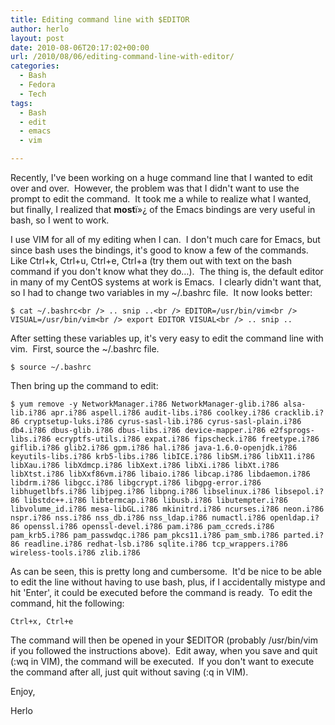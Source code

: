 ```yaml
---
title: Editing command line with $EDITOR
author: herlo
layout: post
date: 2010-08-06T20:17:02+00:00
url: /2010/08/06/editing-command-line-with-editor/
categories:
  - Bash
  - Fedora
  - Tech
tags:
  - Bash
  - edit
  - emacs
  - vim

---
```

Recently, I've been working on a huge command line that I wanted to edit over and over.  However, the problem was that I didn't want to use the prompt to edit the command.  It took me a while to realize what I wanted, but finally, I realized that **most**ï»¿ of the Emacs bindings are very useful in bash, so I went to work.

I use VIM for all of my editing when I can.  I don't much care for Emacs, but since bash uses the bindings, it's good to know a few of the commands.  Like Ctrl+k, Ctrl+u, Ctrl+e, Ctrl+a (try them out with text on the bash command if you don't know what they do&#8230;).  The thing is, the default editor in many of my CentOS systems at work is Emacs.  I clearly didn't want that, so I had to change two variables in my ~/.bashrc file.  It now looks better:

`$ cat ~/.bashrc<br />
.. snip ..<br />
EDITOR=/usr/bin/vim<br />
VISUAL=/usr/bin/vim<br />
export EDITOR VISUAL<br />
.. snip ..`

After setting these variables up, it's very easy to edit the command line with vim.  First, source the ~/.bashrc file.

`$ source ~/.bashrc`

Then bring up the command to edit:

`$ yum remove -y NetworkManager.i?86 NetworkManager-glib.i?86 alsa-lib.i?86 apr.i?86 aspell.i?86 audit-libs.i?86 coolkey.i?86 cracklib.i?86 cryptsetup-luks.i?86 cyrus-sasl-lib.i?86 cyrus-sasl-plain.i?86 db4.i?86 dbus-glib.i?86 dbus-libs.i?86 device-mapper.i?86 e2fsprogs-libs.i?86 ecryptfs-utils.i?86 expat.i?86 fipscheck.i?86 freetype.i?86 giflib.i?86 glib2.i?86 gpm.i?86 hal.i?86 java-1.6.0-openjdk.i?86 keyutils-libs.i?86 krb5-libs.i?86 libICE.i?86 libSM.i?86 libX11.i?86 libXau.i?86 libXdmcp.i?86 libXext.i?86 libXi.i?86 libXt.i?86 libXtst.i?86 libXxf86vm.i?86 libaio.i?86 libcap.i?86 libdaemon.i?86 libdrm.i?86 libgcc.i?86 libgcrypt.i?86 libgpg-error.i?86 libhugetlbfs.i?86 libjpeg.i?86 libpng.i?86 libselinux.i?86 libsepol.i?86 libstdc++.i?86 libtermcap.i?86 libusb.i?86 libutempter.i?86 libvolume_id.i?86 mesa-libGL.i?86 mkinitrd.i?86 ncurses.i?86 neon.i?86 nspr.i?86 nss.i?86 nss_db.i?86 nss_ldap.i?86 numactl.i?86 openldap.i?86 openssl.i?86 openssl-devel.i?86 pam.i?86 pam_ccreds.i?86 pam_krb5.i?86 pam_passwdqc.i?86 pam_pkcs11.i?86 pam_smb.i?86 parted.i?86 readline.i?86 redhat-lsb.i?86 sqlite.i?86 tcp_wrappers.i?86 wireless-tools.i?86 zlib.i?86`

As can be seen, this is pretty long and cumbersome.  It'd be nice to be able to edit the line without having to use bash, plus, if I accidentally mistype and hit 'Enter', it could be executed before the command is ready.  To edit the command, hit the following:

`Ctrl+x, Ctrl+e`

The command will then be opened in your $EDITOR (probably /usr/bin/vim if you followed the instructions above).  Edit away, when you save and quit (:wq in VIM), the command will be executed.  If you don't want to execute the command after all, just quit without saving (:q in VIM).

Enjoy,

Herlo